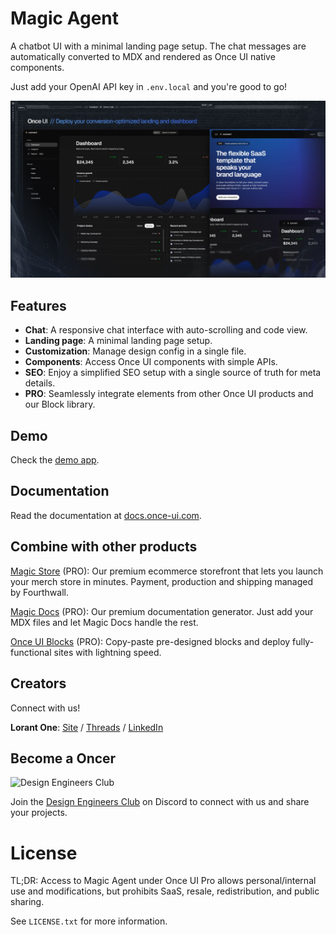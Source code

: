 # Magic Agent

A chatbot UI with a minimal landing page setup. The chat messages are automatically converted to MDX and rendered as Once UI native components.

Just add your OpenAI API key in `.env.local` and you're good to go!

![Magic Agent](public/images/og/magic-agent.jpg)

## Features

* **Chat**: A responsive chat interface with auto-scrolling and code view.
* **Landing page**: A minimal landing page setup.
* **Customization**: Manage design config in a single file.
* **Components**: Access Once UI components with simple APIs.
* **SEO**: Enjoy a simplified SEO setup with a single source of truth for meta details.
* **PRO**: Seamlessly integrate elements from other Once UI products and our Block library.

## Demo

Check the [demo app](https://agent.once-ui.com).

## Documentation

Read the documentation at [docs.once-ui.com](https://docs.once-ui.com/magic-agent/quick-start).

## Combine with other products

[Magic Store](https://once-ui.com/products/magic-store) (PRO): Our premium ecommerce storefront that lets you launch your merch store in minutes. Payment, production and shipping managed by Fourthwall.

[Magic Docs](https://once-ui.com/products/magic-docs) (PRO): Our premium documentation generator. Just add your MDX files and let Magic Docs handle the rest.

[Once UI Blocks](https://once-ui.com/blocks) (PRO): Copy-paste pre-designed blocks and deploy fully-functional sites with lightning speed.

## Creators

Connect with us!

**Lorant One**: [Site](https://lorant.one) / [Threads](https://www.threads.net/@lorant.one) / [LinkedIn](https://www.linkedin.com/in/lorant-one/)

## Become a Oncer

![Design Engineers Club](https://docs.once-ui.com/images/docs/vibe-coding-dark.jpg)

Join the [Design Engineers Club](https://discord.com/invite/5EyAQ4eNdS) on Discord to connect with us and share your projects.

# License

TL;DR: Access to Magic Agent under Once UI Pro allows personal/internal use and modifications, but prohibits SaaS, resale, redistribution, and public sharing.

See `LICENSE.txt` for more information.